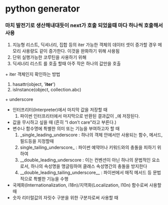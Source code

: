 # python generator
### 마치 발전기로 생산해내대듯이 next가 호출 되었을때 마다 하나씩 호출해서 사용

1. 지능형 리스트, 딕셔너리, 집합 등의 iter 가능한 객체의 데이터 셋이 증가할 경우 메모리 사용량도 같이 증가한다.
이것을 완화하기 위해 사용됨
2. 단위 실행가능한 코루틴을 사용하기 위해
3. 딕셔너리 리스트 를 호출 할때 아주 작은 하나의 값만을 호출

\+ iter 객체인지 확인하는 방법
1. hasattr(object, '__iter__')
2. isInstance(object, collection.abc)

\+ underscore
* 인터프리터(Interpreter)에서 마지막 값을 저장할 때
    1. 파이썬 인터프리터에서 마지막으로 반환된 결과값이 _에 저장된다. 
* 값을 무시하고 싶을 때 (흔히 “I don’t care"라고 부른다.)
* 변수나 함수명에 특별한 의미 또는 기능을 부여하고자 할 때
    1. _single_leading_underscore : 하나의 객체 안에서만 사용되는 함수, 메서드, 필드등을 지정할때
    2. single_tailing_underscore_ : 파이썬 예약어나 키워드와의 충돌을 피하기 위하여
    3. __double_leading_underscore : 이는 컨벤션이 아닌 하나의 문법적인 요소로서, 하나의 속성명을 맹글링하여 클래스 속성명간의 충돌을 방지한다
    4. \_\_double_leading_tailing_underscore\__ : 파이썬에서 매직 메서드 등 문법적으로 특별한 기능을 수행
* 국제화(Internationalization, i18n)/지역화(Localization, l10n) 함수로써 사용할 때
* 숫자 리터럴값의 자릿수 구분을 위한 구분자로써 사용할 때
